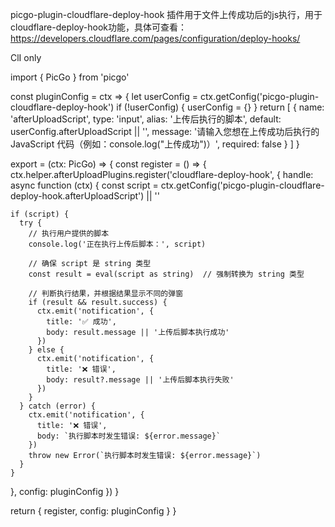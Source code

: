 picgo-plugin-cloudflare-deploy-hook
插件用于文件上传成功后的js执行，用于cloudflare-deploy-hook功能，具体可查看：https://developers.cloudflare.com/pages/configuration/deploy-hooks/

ClI only

import { PicGo } from 'picgo'

const pluginConfig = ctx => { let userConfig = ctx.getConfig('picgo-plugin-cloudflare-deploy-hook') if (!userConfig) { userConfig = {} } return [ { name: 'afterUploadScript', type: 'input', alias: '上传后执行的脚本', default: userConfig.afterUploadScript || '', message: '请输入您想在上传成功后执行的 JavaScript 代码（例如：console.log("上传成功")）', required: false } ] }

export = (ctx: PicGo) => { const register = () => { ctx.helper.afterUploadPlugins.register('cloudflare-deploy-hook', { handle: async function (ctx) { const script = ctx.getConfig('picgo-plugin-cloudflare-deploy-hook.afterUploadScript') || ''

    if (script) {
      try {
        // 执行用户提供的脚本
        console.log('正在执行上传后脚本：', script)

        // 确保 script 是 string 类型
        const result = eval(script as string)  // 强制转换为 string 类型

        // 判断执行结果，并根据结果显示不同的弹窗
        if (result && result.success) {
          ctx.emit('notification', {
            title: '✅ 成功',
            body: result.message || '上传后脚本执行成功'
          })
        } else {
          ctx.emit('notification', {
            title: '❌ 错误',
            body: result?.message || '上传后脚本执行失败'
          })
        }
      } catch (error) {
        ctx.emit('notification', {
          title: '❌ 错误',
          body: `执行脚本时发生错误: ${error.message}`
        })
        throw new Error(`执行脚本时发生错误: ${error.message}`)
      }
    }
  },
  config: pluginConfig
})
}

return { register, config: pluginConfig } }